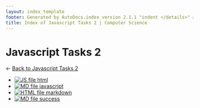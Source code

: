 ```yaml
---
layout: index_template
footer: Generated by AutoDocs.index version 2.1.1 "indent </details>" ⓒ Starwort, 2020
title: Index of Javascript Tasks 2 | Computer Science
---
```


# Javascript Tasks 2

← [Back to Javascript Tasks 2](..)

- [![JS file](https://img.icons8.com/windows/512/bb86fc/js.png) html](Paper_1/javascript_tasks_2/html.js)
- [![MD file](https://img.icons8.com/windows/512/bb86fc/regular-document.png) javascript](Paper_1/javascript_tasks_2/javascript.md)
- [![HTML file](https://img.icons8.com/windows/512/bb86fc/regular-document.png) markdown](Paper_1/javascript_tasks_2/markdown.html)
- [![MD file](https://img.icons8.com/windows/512/bb86fc/regular-document.png) success](Paper_1/javascript_tasks_2/success.md)
